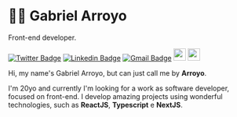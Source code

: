 # 👨‍💻  Gabriel Arroyo
Front-end developer.


[![Twitter Badge](https://img.shields.io/badge/Twitter-1DA1F2?style=for-the-badge&logo=twitter&logoColor=white)](https://twitter.com/arroyogabs)
[![Linkedin Badge](https://img.shields.io/badge/LinkedIn-0077B5?style=for-the-badge&logo=linkedin&logoColor=white)](https://www.instagram.com/gabriel.arroyoc/)
[![Gmail Badge](https://img.shields.io/badge/Gmail-D14836?style=for-the-badge&logo=gmail&logoColor=white)](mailto:gabrielarroyoc18@gmail.com)
<img src="https://img.shields.io/badge/javascript-%23F7DF1E.svg?&style=for-the-badge&logo=javascript&logoColor=black" height="25"/>
<img src="https://img.shields.io/badge/typescript%20-%23007ACC.svg?&style=for-the-badge&logo=typescript&logoColor=white" height="25"/>

Hi, my name's Gabriel Arroyo, but can just call me by **Arroyo**. 

I'm 20yo and currently I'm looking for a work as software developer, focused on front-end. I develop amazing projects using wonderful technologies, such as **ReactJS**, **Typescript** e **NextJS**.

